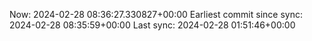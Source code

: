 Now: 2024-02-28 08:36:27.330827+00:00 Earliest commit since sync: 2024-02-28 08:35:59+00:00 Last sync: 2024-02-28 01:51:46+00:00
